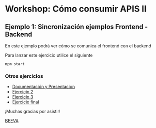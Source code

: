 # Workshop: Cómo consumir APIS II #

## Ejemplo 1: Sincronización ejemplos Frontend - Backend

En este ejemplo podrá ver cómo se comunica el frontend con el backend

Para lanzar este ejercicio utilice el siguiente

    npm start

### Otros ejercicios
* [Documentación y Presentacion](https://github.com/beeva/beeva-taller-api)
* [Ejercicio 2](https://github.com/beeva/beeva-taller-api/tree/ejemplo-2)
* [Ejercicio 3](https://github.com/beeva/beeva-taller-api/tree/ejemplo-3)
* [Ejercicio final](https://github.com/beeva/beeva-taller-api/tree/ejemplo-final)

¡Muchas gracias por asistir!

[BEEVA](www.beeva.com)